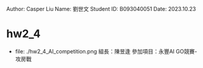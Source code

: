 Author: Casper Liu
Name: 劉世文
Student ID: B093040051
Date: 2023.10.23

# hw2_4
* file: ./hw2_4_AI_competition.png
組長：陳昱逢
參加項目：永豐AI GO競賽-攻房戰
